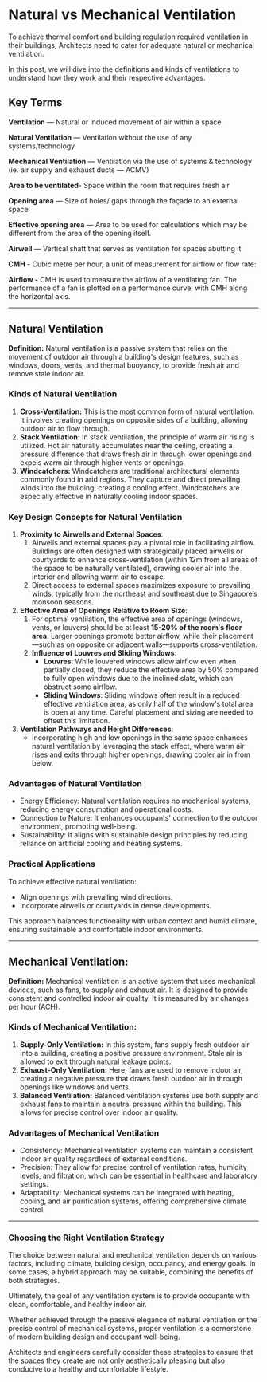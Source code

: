 # Natural vs Mechanical Ventilation

To achieve thermal comfort and building regulation required ventilation in their buildings, Architects need to cater for adequate natural or mechanical ventilation.&#x20;

In this post, we will dive into the definitions and kinds of ventilations to understand how they work and their respective advantages.

## Key Terms

**Ventilation** — Natural or induced movement of air within a space

**Natural Ventilation** — Ventilation without the use of any systems/technology

**Mechanical Ventilation** — Ventilation via the use of systems & technology (ie. air supply and exhaust ducts — ACMV)

**Area to be ventilated**- Space within the room that requires fresh air

**Opening area** — Size of holes/ gaps through the façade to an external space

**Effective opening area** — Area to be used for calculations which may be different from the area of the opening itself.

**Airwell** — Vertical shaft that serves as ventilation for spaces abutting it

**CMH** - Cubic metre per hour, a unit of measurement for airflow or flow rate:&#x20;

**Airflow -** CMH is used to measure the airflow of a ventilating fan. The performance of a fan is plotted on a performance curve, with CMH along the horizontal axis.

***

## **Natural Ventilation**

**Definition:** Natural ventilation is a passive system that relies on the movement of outdoor air through a building's design features, such as windows, doors, vents, and thermal buoyancy, to provide fresh air and remove stale indoor air.

### **Kinds of Natural Ventilation**

1. **Cross-Ventilation:** This is the most common form of natural ventilation. It involves creating openings on opposite sides of a building, allowing outdoor air to flow through.
2. **Stack Ventilation:** In stack ventilation, the principle of warm air rising is utilized. Hot air naturally accumulates near the ceiling, creating a pressure difference that draws fresh air in through lower openings and expels warm air through higher vents or openings.
3. **Windcatchers:** Windcatchers are traditional architectural elements commonly found in arid regions. They capture and direct prevailing winds into the building, creating a cooling effect. Windcatchers are especially effective in naturally cooling indoor spaces.

### Key Design Concepts for Natural Ventilation

1. **Proximity to Airwells and External Spaces**:
   1. Airwells and external spaces play a pivotal role in facilitating airflow. Buildings are often designed with strategically placed airwells or courtyards to enhance cross-ventilation (within 12m from all areas of the space to be naturally ventilated), drawing cooler air into the interior and allowing warm air to escape.
   2. Direct access to external spaces maximizes exposure to prevailing winds, typically from the northeast and southeast due to Singapore’s monsoon seasons.
2. **Effective Area of Openings Relative to Room Size**:
   1. For optimal ventilation, the effective area of openings (windows, vents, or louvers) should be at least **15-20% of the room's floor area**. Larger openings promote better airflow, while their placement—such as on opposite or adjacent walls—supports cross-ventilation.
   2. **Influence of Louvres and Sliding Windows**:
      * **Louvres**: While louvered windows allow airflow even when partially closed, they reduce the effective area by 50% compared to fully open windows due to the inclined slats, which can obstruct some airflow.
      * **Sliding Windows**: Sliding windows often result in a reduced effective ventilation area, as only half of the window's total area is open at any time. Careful placement and sizing are needed to offset this limitation.
3. **Ventilation Pathways and Height Differences**:
   * Incorporating high and low openings in the same space enhances natural ventilation by leveraging the stack effect, where warm air rises and exits through higher openings, drawing cooler air in from below.

### **Advantages of Natural Ventilation**

* Energy Efficiency: Natural ventilation requires no mechanical systems, reducing energy consumption and operational costs.
* Connection to Nature: It enhances occupants' connection to the outdoor environment, promoting well-being.
* Sustainability: It aligns with sustainable design principles by reducing reliance on artificial cooling and heating systems.

### Practical Applications

To achieve effective natural ventilation:

* Align openings with prevailing wind directions.
* Incorporate airwells or courtyards in dense developments.

This approach balances functionality with urban context and humid climate, ensuring sustainable and comfortable indoor environments.

***

## **Mechanical Ventilation:**

**Definition:** Mechanical ventilation is an active system that uses mechanical devices, such as fans, to supply and exhaust air. It is designed to provide consistent and controlled indoor air quality. It is measured by air changes per hour (ACH).

### **Kinds of Mechanical Ventilation:**

1. **Supply-Only Ventilation:** In this system, fans supply fresh outdoor air into a building, creating a positive pressure environment. Stale air is allowed to exit through natural leakage points.
2. **Exhaust-Only Ventilation:** Here, fans are used to remove indoor air, creating a negative pressure that draws fresh outdoor air in through openings like windows and vents.
3. **Balanced Ventilation:** Balanced ventilation systems use both supply and exhaust fans to maintain a neutral pressure within the building. This allows for precise control over indoor air quality.

### **Advantages of Mechanical Ventilation**

* Consistency: Mechanical ventilation systems can maintain a consistent indoor air quality regardless of external conditions.
* Precision: They allow for precise control of ventilation rates, humidity levels, and filtration, which can be essential in healthcare and laboratory settings.
* Adaptability: Mechanical systems can be integrated with heating, cooling, and air purification systems, offering comprehensive climate control.

***

### **Choosing the Right Ventilation Strategy**

The choice between natural and mechanical ventilation depends on various factors, including climate, building design, occupancy, and energy goals. In some cases, a hybrid approach may be suitable, combining the benefits of both strategies.

Ultimately, the goal of any ventilation system is to provide occupants with clean, comfortable, and healthy indoor air.&#x20;

Whether achieved through the passive elegance of natural ventilation or the precise control of mechanical systems, proper ventilation is a cornerstone of modern building design and occupant well-being.&#x20;

Architects and engineers carefully consider these strategies to ensure that the spaces they create are not only aesthetically pleasing but also conducive to a healthy and comfortable lifestyle.
